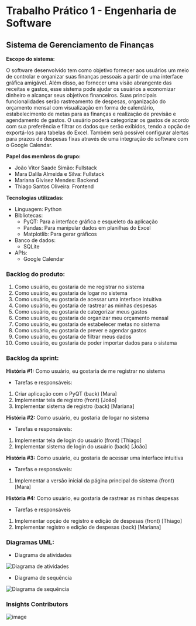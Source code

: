 # Trabalho Prático 1 - Engenharia de Software
## Sistema de Gerenciamento de Finanças
**Escopo do sistema:**

O software desenvolvido tem como objetivo fornecer aos usuários um meio de controlar e organizar suas finanças pessoais a partir de uma interface gráfica amigável. Além disso, ao fornecer uma visão abrangente das receitas e gastos, esse sistema pode ajudar os usuários a economizar dinheiro e alcançar seus objetivos financeiros. Suas principais funcionalidades serão rastreamento de despesas, organização do orçamento mensal com visualização em forma de calendário, estabelecimento de metas para as finanças e realização de previsão e agendamento de gastos. O usuário poderá categorizar os gastos de acordo com sua preferência e filtrar os dados que serão exibidos, tendo a opção de exportá-los para tabelas do Excel. Também será possível configurar alertas para prazos de despesas fixas através de uma integração do software com o Google Calendar.

**Papel dos membros do grupo:**

-  João Vitor Saade Simão: Fullstack
-  Mara Dalila Almeida e Silva: Fullstack
-  Mariana Givisez Mendes: Backend
-  Thiago Santos Oliveira: Frontend

**Tecnologias utilizadas:**

- Linguagem: Python
- Bibliotecas:
  - PyQT: Para a interface gráfica e esqueleto da aplicação
  - Pandas: Para manipular dados em planilhas do Excel
  - Matplotlib: Para gerar gráficos
- Banco de dados:
  - SQLite
- APIs:
  - Google Calendar

### Backlog do produto:
1) Como usuário, eu gostaria de me registrar no sistema
2) Como usuário, eu gostaria de logar no sistema
3) Como usuário, eu gostaria de acessar uma interface intuitiva
4) Como usuário, eu gostaria de rastrear as minhas despesas
5) Como usuário, eu gostaria de categorizar meus gastos
6) Como usuário, eu gostaria de organizar meu orçamento mensal
7) Como usuário, eu gostaria de estabelecer metas no sistema
8) Como usuário, eu gostaria de prever e agendar gastos
9) Como usuário, eu gostaria de filtrar meus dados
10) Como usuário, eu gostaria de poder importar dados para o sistema

### Backlog da sprint:
**História #1:** Como usuário, eu gostaria de me registrar no sistema
- Tarefas e responsáveis:
1) Criar aplicação com o PyQT (back) [Mara]
2) Implementar tela de registro (front) [João] 
3) Implementar sistema de registro (back) [Mariana]

**História #2:** Como usuário, eu gostaria de logar no sistema
- Tarefas e responsáveis:
1) Implementar tela de login do usuário (front) [Thiago]
2) Implementar sistema de login do usuário (back) [João]

**História #3:** Como usuário, eu gostaria de acessar uma interface intuitiva
- Tarefas e responsáveis:
1) Implementar a versão inicial da página principal do sistema (front) [Mara]

**História #4:** Como usuário, eu gostaria de rastrear as minhas despesas
- Tarefas e responsáveis
1) Implementar opção de registro e edição de despesas (front) [Thiago]
2) Implementar registro e edição de despesas (back) [Mariana]

### Diagramas UML:
- Diagrama de atividades

![Diagrama de atividades](https://github.com/MarianaGivisiez/Engenharia-de-Software-24-1/assets/71905731/814d577c-3861-4bfb-af14-14ca12f40e17)

- Diagrama de sequência

![Diagrama de sequência](https://github.com/MarianaGivisiez/Engenharia-de-Software-24-1/assets/71905731/67f6ca09-4a86-4906-afb3-22b59db4c094)

### Insights Contributors 

![image](https://github.com/MarianaGivisiez/Engenharia-de-Software-24-1/assets/80357554/f4292576-f9d1-40b5-9e64-3fca39fc11ff)


